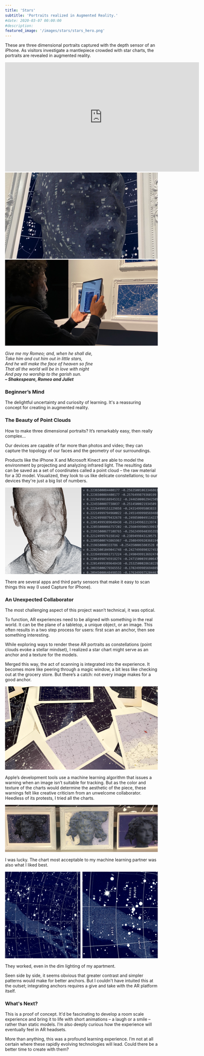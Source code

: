 ```yaml
---
title: 'Stars'
subtitle: 'Portraits realized in Augmented Reality.'
#date: 2020-03-07 00:00:00
#description:
featured_image: '/images/stars/stars_hero.png'
---
```


These are three dimensional portraits captured with the depth sensor of an iPhone. As visitors investigate a mantlepiece crowded with star charts, the portraits are revealed in augmented reality.

<iframe src="https://player.vimeo.com/video/377403981" width="640" height="360" frameborder="0" allow="autoplay; fullscreen" allowfullscreen></iframe>

<div class="gallery" data-columns="2">
	<img src ="/images/stars/stars_1.png"/>
	<img src ="/images/stars/stars_2.png"/>
</div>

<em>Give me my Romeo; and, when he shall die,<br>
Take him and cut him out in little stars,<br>
And he will make the face of heaven so fine<br>
That all the world will be in love with night<br>
And pay no worship to the garish sun.<br>
<strong>– Shakespeare, Romeo and Juliet</strong></em>

<h3>Beginner’s Mind</h3>
The delightful uncertainty and curiosity of learning. It's a reassuring concept for creating in augmented reality.

<h3>The Beauty of Point Clouds</h3>

How to make three dimensional portraits? It’s remarkably easy, then really complex…

Our devices are capable of far more than photos and video; they can capture the topology of our faces and the geometry of our surroundings.

Products like the iPhone X and Microsoft Kinect are able to model the environment by projecting and analyzing infrared light. The resulting data can be saved as a set of coordinates called a point cloud – the raw material for a 3D model. Visualized, they look to us like delicate constellations; to our devices they're just a big list of numbers.

<img src ="/images/stars/stars_3.png"/>

There are several apps and third party sensors that make it easy to scan things this way (I used Capture for iPhone). 

<h3>An Unexpected Collaborator</h3>
The most challenging aspect of this project wasn’t technical, it was optical.

To function, AR experiences need to be aligned with something in the real world. It can be the plane of a tabletop, a unique object, or an image. This often results in a two step process for users: first scan an anchor, then see something interesting.

While exploring ways to render these AR portraits as constellations (point clouds evoke a stellar mindset), I realized a star chart might serve as an anchor and a texture for the models.

Merged this way, the act of scanning is integrated into the experience. It becomes more like peering through a magic window, a bit less like checking out at the grocery store. But there’s a catch: not every image makes for a good anchor.

<img src ="/images/stars/stars_5.png"/>

Apple’s development tools use a machine learning algorithm that issues a warning when an image isn’t suitable for tracking. But as the color and texture of the charts would determine the aesthetic of the piece, these warnings felt like creative criticism from an unwelcome collaborator. Heedless of its protests, I tried all the charts.

<img src ="/images/stars/stars_6.png"/>

I was lucky. The chart most acceptable to my machine learning partner was also what I liked best.

<img src ="/images/stars/stars_7.png"/>

They worked, even in the dim lighting of my apartment.

Seen side by side, it seems obvious that greater contrast and simpler patterns would make for better anchors. But I couldn't have intuited this at the outset; integrating anchors requires a give and take with the AR platform itself.

<h3>What's Next?</h3>
This is a proof of concept. It'd be fascinating to develop a room scale experience and bring it to life with short animations – a laugh or a smile – rather than static models. I’m also deeply curious how the experience will eventually feel in AR headsets.

More than anything, this was a profound learning experience. I’m not at all certain where these rapidly evolving technologies will lead. Could there be a better time to create with them?

